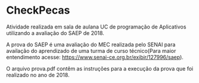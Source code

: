 # CheckPecas
Atividade realizada em sala de aulana UC de programação de Aplicativos utilizando a avaliação do SAEP de 2018.

A prova do SAEP é uma avaliação do MEC realizada pelo SENAI para availação do aprendizado de uma turma de curso técnico(Para maior entendimento acesse: https://www.senai-ce.org.br/exibir/127996/saep).

O arquivo prova.pdf contêm as instruções para a execução da prova que foi realizado no ano de 2018.
